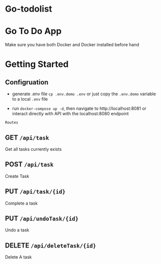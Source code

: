 # Go-todolist

# Go To Do App

Make sure you have both Docker and Docker installed before hand

# Getting Started

## Configruation

- generate .env file `cp .env.demo .env` or just copy the `.env.demo` variable to a local `.env` file

- run `docker-compose up -d`, then navigate to http://localhost:8081 or interact directly with API with the localhost:8080 endpoint

`Routes` 


## GET `/api/task`

Get all tasks currently exists 


## POST `/api/task`

Create Task

## PUT `/api/task/{id}`

Complete a task

## PUT `/api/undoTask/{id}`

Undo a task

## DELETE `/api/deleteTask/{id}`

Delete A task
